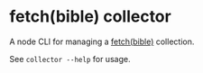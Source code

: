 
# fetch(bible) collector

A node CLI for managing a [fetch(bible)](https://fetch.bible) collection.

See `collector --help` for usage.
